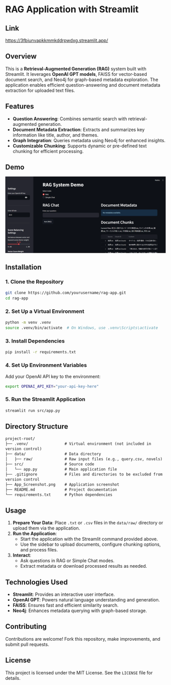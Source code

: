 # RAG Application with Streamlit

## Link
https://3fbiunvapkkmmkddrpwdxg.streamlit.app/

## Overview
This is a **Retrieval-Augmented Generation (RAG)** system built with Streamlit. It leverages **OpenAI GPT models**, FAISS for vector-based document search, and Neo4j for graph-based metadata exploration. The application enables efficient question-answering and document metadata extraction for uploaded text files.

## Features
- **Question Answering**: Combines semantic search with retrieval-augmented generation.
- **Document Metadata Extraction**: Extracts and summarizes key information like title, author, and themes.
- **Graph Integration**: Queries metadata using Neo4j for enhanced insights.
- **Customizable Chunking**: Supports dynamic or pre-defined text chunking for efficient processing.

## Demo
![Application Screenshot](App_Screenshot.png)

## Installation

### 1. Clone the Repository
```bash
git clone https://github.com/yourusername/rag-app.git
cd rag-app
```

### 2. Set Up a Virtual Environment
```bash
python -m venv .venv
source .venv/bin/activate  # On Windows, use .venv\Scripts\activate
```

### 3. Install Dependencies
```bash
pip install -r requirements.txt
```

### 4. Set Up Environment Variables
Add your OpenAI API key to the environment:
```bash
export OPENAI_API_KEY="your-api-key-here"
```

### 5. Run the Streamlit Application
```bash
streamlit run src/app.py
```

## Directory Structure
```
project-root/
├── .venv/                # Virtual environment (not included in version control)
├── data/                 # Data directory
│   ├── raw/              # Raw input files (e.g., query.csv, novels)
├── src/                  # Source code
│   └── app.py            # Main application file
├── .gitignore            # Files and directories to be excluded from version control
├── App_Screenshot.png    # Application screenshot
├── README.md             # Project documentation
└── requirements.txt      # Python dependencies
```

## Usage
1. **Prepare Your Data**: Place `.txt` or `.csv` files in the `data/raw/` directory or upload them via the application.
2. **Run the Application**:
   - Start the application with the Streamlit command provided above.
   - Use the sidebar to upload documents, configure chunking options, and process files.
3. **Interact**:
   - Ask questions in RAG or Simple Chat modes.
   - Extract metadata or download processed results as needed.

## Technologies Used
- **Streamlit**: Provides an interactive user interface.
- **OpenAI GPT**: Powers natural language understanding and generation.
- **FAISS**: Ensures fast and efficient similarity search.
- **Neo4j**: Enhances metadata querying with graph-based storage.

## Contributing
Contributions are welcome! Fork this repository, make improvements, and submit pull requests.

## License
This project is licensed under the MIT License. See the `LICENSE` file for details.
